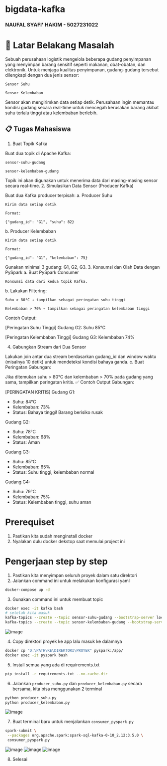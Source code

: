 # bigdata-kafka
### NAUFAL SYAFI' HAKIM - 5027231022

# 🎯 Latar Belakang Masalah

Sebuah perusahaan logistik mengelola beberapa gudang penyimpanan yang menyimpan barang sensitif seperti makanan, obat-obatan, dan elektronik. Untuk menjaga kualitas penyimpanan, gudang-gudang tersebut dilengkapi dengan dua jenis sensor:

    Sensor Suhu

    Sensor Kelembaban

Sensor akan mengirimkan data setiap detik. Perusahaan ingin memantau kondisi gudang secara real-time untuk mencegah kerusakan barang akibat suhu terlalu tinggi atau kelembaban berlebih.

## 📋 Tugas Mahasiswa
1. Buat Topik Kafka

Buat dua topik di Apache Kafka:

    sensor-suhu-gudang

    sensor-kelembaban-gudang

Topik ini akan digunakan untuk menerima data dari masing-masing sensor secara real-time.
2. Simulasikan Data Sensor (Producer Kafka)

Buat dua Kafka producer terpisah:
a. Producer Suhu

    Kirim data setiap detik

    Format:

    {"gudang_id": "G1", "suhu": 82}

b. Producer Kelembaban

    Kirim data setiap detik

    Format:

    {"gudang_id": "G1", "kelembaban": 75}

Gunakan minimal 3 gudang: G1, G2, G3.
3. Konsumsi dan Olah Data dengan PySpark
a. Buat PySpark Consumer

    Konsumsi data dari kedua topik Kafka.

b. Lakukan Filtering:

    Suhu > 80°C → tampilkan sebagai peringatan suhu tinggi

    Kelembaban > 70% → tampilkan sebagai peringatan kelembaban tinggi

Contoh Output:

[Peringatan Suhu Tinggi]
Gudang G2: Suhu 85°C

[Peringatan Kelembaban Tinggi]
Gudang G3: Kelembaban 74%

4. Gabungkan Stream dari Dua Sensor

Lakukan join antar dua stream berdasarkan gudang_id dan window waktu (misalnya 10 detik) untuk mendeteksi kondisi bahaya ganda.
c. Buat Peringatan Gabungan:

Jika ditemukan suhu > 80°C dan kelembaban > 70% pada gudang yang sama, tampilkan peringatan kritis.
✅ Contoh Output Gabungan:

[PERINGATAN KRITIS]
Gudang G1:
- Suhu: 84°C
- Kelembaban: 73%
- Status: Bahaya tinggi! Barang berisiko rusak

Gudang G2:
- Suhu: 78°C
- Kelembaban: 68%
- Status: Aman

Gudang G3:
- Suhu: 85°C
- Kelembaban: 65%
- Status: Suhu tinggi, kelembaban normal

Gudang G4:
- Suhu: 79°C
- Kelembaban: 75%
- Status: Kelembaban tinggi, suhu aman


# Prerequiset
1. Pastikan kita sudah menginstall docker
2. Nyalakan dulu docker dekstop saat memulai project ini

# Pengerjaan step by step
1. Pastikan kita menyimpan seluruh proyek dalam satu direktori
2. Jalankan command ini untuk melakukan konfigurasi yaml
```bash
docker-compose up -d
```
3. Gunakan command ini untuk membuat topic
```bash
docker exec -it kafka bash
# setelah kita masuk
kafka-topics --create --topic sensor-suhu-gudang --bootstrap-server localhost:9092 --partitions 1 --replication-factor 1
kafka-topics --create --topic sensor-kelembaban-gudang --bootstrap-server localhost:9092 --partitions 1 --replication-factor 1
```
![image](https://github.com/user-attachments/assets/cd28550a-3cd2-4f1b-baa0-b2de3fc9ed6f)

4. Copy direktori proyek ke app lalu masuk ke dalamnya
```bash
docker cp "D:\PATH\KE\DIREKTORI\PROYEK" pyspark:/app/ 
docker exec -it pyspark bash
```
5. Install semua yang ada di requirements.txt
```bash
pip install -r requirements.txt --no-cache-dir
```
6. Jalankan `producer_suhu.py` dan `producer_kelembaban.py` secara bersama, kita bisa menggunakan 2 terminal
```bash
python producer_suhu.py
python producer_kelembaban.py
```
![image](https://github.com/user-attachments/assets/3b522e82-3c5c-4c74-a3b7-8b99cb0e0a24)

7. Buat terminal baru untuk menjalankan `consumer_pyspark.py`
```bash
spark-submit \
 --packages org.apache.spark:spark-sql-kafka-0-10_2.12:3.5.0 \
 consumer_pyspark.py
```
![image](https://github.com/user-attachments/assets/b5976f47-f8d9-49a9-a2ff-a3638c8dabf3)
![image](https://github.com/user-attachments/assets/bcc78e61-4a03-4f76-a713-dc01f3319657)
![image](https://github.com/user-attachments/assets/2f57f7a7-1762-4988-81ca-3f256f1ad383)

8. Selesai
